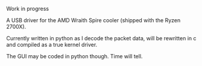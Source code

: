 Work in progress

A USB driver for the AMD Wraith Spire cooler (shipped with the Ryzen 2700X).

Currently written in python as I decode the packet data, will be rewritten in c and compiled
as a true kernel driver.

The GUI may be coded in python though. Time will tell.
